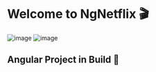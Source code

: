 # Welcome to NgNetflix 🎬
![image](<https://img.shields.io/badge/Angular-DD0031?style=for-the-badge&logo=angular&logoColor=white>) ![image](<https://img.shields.io/badge/Tailwind_CSS-38B2AC?style=for-the-badge&logo=tailwind-css&logoColor=white>)

## Angular Project in Build 🚧